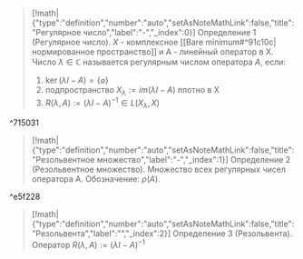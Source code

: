 > [!math|{"type":"definition","number":"auto","setAsNoteMathLink":false,"title":"Регулярное число","label":"-","_index":0}] Определение 1 (Регулярное число).
> $X$ - комплексное [[Bare minimum#^91c10c| нормированное пространство]] и A - линейный оператор в X. 
> Число $\lambda \in \mathbb C$ называется регулярным числом оператора $A$, если:
> 1) $\ker (\lambda I - A) = \{\varnothing\}$
> 2) подпространство $X_\lambda:=im (\lambda I - A)$ плотно в X
> 3) $R(\lambda, A) := (\lambda I - A)^{-1}\in L(X_{\lambda}, X)$

^715031

> [!math|{"type":"definition","number":"auto","setAsNoteMathLink":false,"title":"Резольвентное множество","label":"-","_index":1}] Определение 2 (Резольвентное множество).
> Множество всех регулярных чисел оператора A.
> Обозначение: $\rho (A)$.

^e5f228

> [!math|{"type":"definition","number":"auto","setAsNoteMathLink":false,"title":"Резольвента","label":"","_index":2}] Определение 3 (Резольвента).
> Оператор $R(\lambda, A):=(\lambda I - A)^{-1}$
> 
